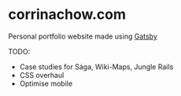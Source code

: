 # corrinachow.com

Personal portfolio website made using [Gatsby](https://www.gatsbyjs.com/)

TODO:
- Case studies for Sága, Wiki-Maps, Jungle Rails
- CSS overhaul
- Optimise mobile